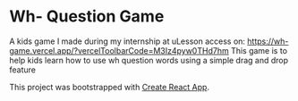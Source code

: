 # Wh- Question Game
A kids game I made during my internship at uLesson
access on: https://wh-game.vercel.app/?vercelToolbarCode=M3Iz4pyw0THd7hm
This game is to help kids learn how to use wh question words using a simple drag and drop feature

This project was bootstrapped with [Create React App](https://github.com/facebook/create-react-app).
